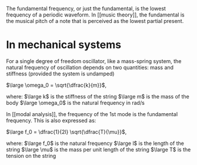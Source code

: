 The fundamental frequency, or just the fundamental, is the lowest frequency of a periodic waveform. In [[music theory]], the fundamental is the musical pitch of a note that is perceived as the lowest partial present.
# In mechanical systems
For a single degree of freedom oscillator, like a mass-spring system, the natural frequency of oscillation depends on two quantities: mass and stiffness (provided the system is undamped)

$\large \omega_0 = \sqrt{\dfrac{k}{m}}$,

where:
$\large k$ is the stiffness of the string
$\large m$ is the mass of the body
$\large \omega_0$ is the natural frequency in rad/s

In [[modal analysis]], the frequency of  the 1st mode is the fundamental frequency.
This is also expressed as:

$\large f_0 = \dfrac{1}{2l} \sqrt{\dfrac{T}{\mu}}$,

where:
$\large f_0$ is the natural frequency
$\large l$ is the length of the string
$\large \mu$ is the mass per unit length of the string
$\large T$ is the tension on the string